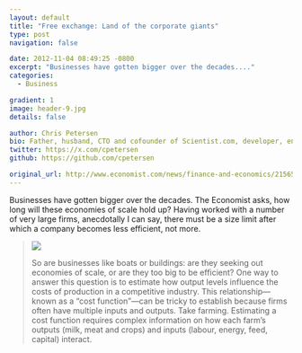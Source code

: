 ```yaml
---
layout: default
title: "Free exchange: Land of the corporate giants"
type: post
navigation: false

date: 2012-11-04 08:49:25 -0800
excerpt: "Businesses have gotten bigger over the decades...."
categories:
  - Business

gradient: 1
image: header-9.jpg
details: false

author: Chris Petersen
bio: Father, husband, CTO and cofounder of Scientist.com, developer, entrepreneur and technologist.
twitter: https://x.com/cpetersen
github: https://github.com/cpetersen

original_url: http://www.economist.com/news/finance-and-economics/21565609-economies-scale-run-out-certain-point-largest-firms-america-may-be
---
```



Businesses have gotten bigger over the decades. The Economist asks, how long will these economies of scale hold up? Having worked with a number of very large firms, anecdotally I can say, there must be a size limit after which a company becomes less efficient, not more.

 >  ![](/assets/import/00f5e0263d8d0d9955c87e684fa52b04.png)  
 > 
 >  So are businesses like boats or buildings: are they seeking out economies of scale, or are they too big to be efficient? One way to answer this question is to estimate how output levels influence the costs of production in a competitive industry. This relationship—known as a “cost function”—can be tricky to establish because firms often have multiple inputs and outputs. Take farming. Estimating a cost function requires complex information on how each farm’s outputs (milk, meat and crops) and inputs (labour, energy, feed, capital) interact. 

